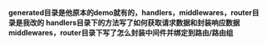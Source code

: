 **generated目录是他原本的demo就有的，handlers，middlewares，router目录是我改的**
**handlers目录下的方法写了如何获取请求数据和封装响应数据**
**middlewares，router目录下写了怎么封装中间件并绑定到路由/路由组**
